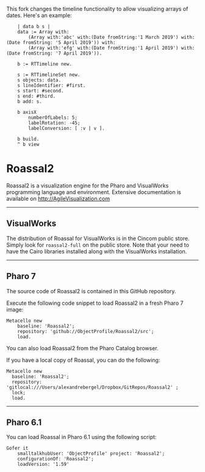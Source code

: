 
This fork changes the timeline functionality to allow visualizing arrays of dates. Here's an example:

```Smalltalk
	| data b s |
	data := Array with: 
        (Array with:'abc' with:(Date fromString:'1 March 2019') with:(Date fromString: '5 April 2019')) with:
        (Array with:'efg' with:(Date fromString:'1 April 2019') with:(Date fromString: '7 April 2019')).

	b := RTTimeline new.
	
	s := RTTimelineSet new.
	s objects: data.
	s lineIdentifier: #first.
	s start: #second.
	s end: #third.
	b add: s.
	
	b axisX 
		numberOfLabels: 5;
		labelRotation: -45;
		labelConversion: [ :v | v ]. 
	
	b build.
	^ b view
```

# Roassal2

Roassal2 is a visualization engine for the Pharo and VisualWorks programming language and environment.
Extensive documentation is available on http://AgileVisualization.com

---
## VisualWorks

The distribution of Roassal for VisualWorks is in the Cincom public store. Simply look for `roassal2-full` on the public store. Note that your need to have the Cairo libraries installed along with the VisualWorks installation.

---
## Pharo 7
The source code of Roassal2 is contained in this GitHub repository.

Execute the following code snippet to load Roassal2 in a fresh Pharo 7 image:
```Smalltalk
Metacello new
    baseline: 'Roassal2';
    repository: 'github://ObjectProfile/Roassal2/src';
    load.
```

You can also load Roassal2 from the Pharo Catalog browser.

If you have a local copy of Roassal, you can do the following:

```Smalltalk
Metacello new
  baseline: 'Roassal2';
  repository: 'gitlocal:///Users/alexandrebergel/Dropbox/GitRepos/Roassal2' ;
  lock;
  load.
```

---
## Pharo 6.1

You can load Roassal in Pharo 6.1 using the following script:

```Smalltalk
Gofer it
    smalltalkhubUser: 'ObjectProfile' project: 'Roassal2';
    configurationOf: 'Roassal2';
    loadVersion: '1.59'
```
